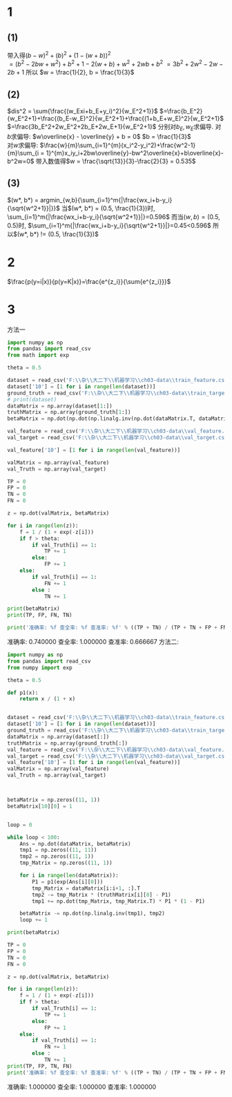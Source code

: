 # 1
## (1)
带入得$(b-w)^2+(b)^2+(1-(w+b))^2$  
$=(b^2-2bw+w^2) + b^2 + 1 - 2(w + b) + w^2 + 2wb + b^2$
$=3b^2+2w^2-2w-2b+1$
所以 $w = \frac{1}{2}, b = \frac{1}{3}$  

## (2)
$dis^2 = \sum{\frac{(w_Exi+b_E+y_i)^2}{w_E^2+1}}$
$=\frac{b_E^2}{w_E^2+1}+\frac{(b_E-w_E)^2}{w_E^2+1}+\frac{(1+b_E+w_E)^2}{w_E^2+1}$
$=\frac{3b_E^2+2w_E^2+2b_E+2w_E+1}{w_E^2+1}$
分别对$b_E, w_E$求偏导. 
对$b$求偏导: $w\overline{x} - \overline{y} + b = 0$
$b = \frac{1}{3}$  
对$w$求偏导: $\frac{w}{m}\sum_{i=1}^{m}(x_i^2-y_i^2)+\frac{w^2-1}{m}\sum_{i = 1}^{m}x_iy_i+2bw\overline{y}-bw^2\overline{x}+b\overline{x}-b^2w=0$
带入数值得$w = \frac{\sqrt{13}}{3}-\frac{2}{3} = 0.535$


## (3)
$(w*, b*) = argmin_{w,b}{\sum_{i=1}^m{|\frac{wx_i+b-y_i}{\sqrt{w^2+1}}|}}$
当$(w*, b*) = (0.5, \frac{1}{3})时, \sum_{i=1}^m{|\frac{wx_i+b-y_i}{\sqrt{w^2+1}}|}=0.596$
而当$(w, b) = (0.5, 0.5)$时, $\sum_{i=1}^m{|\frac{wx_i+b-y_i}{\sqrt{w^2+1}}|}=0.45<0.596$ 所以$(w*, b*) != (0.5, \frac{1}{3})$

# 2
$\frac{p(y=i|x)}{p(y=K|x)}=\frac{e^{z_i}}{\sum{e^{z_i}}}$

# 3
方法一
```python
import numpy as np
from pandas import read_csv
from math import exp

theta = 0.5

dataset = read_csv('F:\\杂\\大二下\\机器学习\\ch03-data\\train_feature.csv')
dataset['10'] = [1 for i in range(len(dataset))]
ground_truth = read_csv('F:\\杂\\大二下\\机器学习\\ch03-data\\train_target.csv')
# print(dataset)
dataMatrix = np.array(dataset[1:])
truthMatrix = np.array(ground_truth[1:])
betaMatrix = np.dot(np.dot(np.linalg.inv(np.dot(dataMatrix.T, dataMatrix)), dataMatrix.T), truthMatrix)

val_feature = read_csv('F:\\杂\\大二下\\机器学习\\ch03-data\\val_feature.csv')
val_target = read_csv('F:\\杂\\大二下\\机器学习\\ch03-data\\val_target.csv')

val_feature['10'] = [1 for i in range(len(val_feature))]

valMatrix = np.array(val_feature)
val_Truth = np.array(val_target)

TP = 0
FP = 0
TN = 0
FN = 0

z = np.dot(valMatrix, betaMatrix)

for i in range(len(z)):
    f = 1 / (1 + exp(-z[i]))
    if f > theta:
        if val_Truth[i] == 1:
            TP += 1
        else:
            FP += 1
    else:
        if val_Truth[i] == 1:
            FN += 1
        else :
            TN += 1

print(betaMatrix)
print(TP, FP, FN, TN)

print('准确率: %f 查全率: %f 查准率: %f' % ((TP + TN) / (TP + TN + FP + FN), TP / (TP + FN), TP / (TP + FP)))
```
准确率: 0.740000 查全率: 1.000000 查准率: 0.666667
方法二:
```python
import numpy as np
from pandas import read_csv
from numpy import exp

theta = 0.5

def p1(x):
    return x / (1 + x)


dataset = read_csv('F:\\杂\\大二下\\机器学习\\ch03-data\\train_feature.csv')
dataset['10'] = [1 for i in range(len(dataset))]
ground_truth = read_csv('F:\\杂\\大二下\\机器学习\\ch03-data\\train_target.csv')
dataMatrix = np.array(dataset[:])
truthMatrix = np.array(ground_truth[:])
val_feature = read_csv('F:\\杂\\大二下\\机器学习\\ch03-data\\val_feature.csv')
val_target = read_csv('F:\\杂\\大二下\\机器学习\\ch03-data\\val_target.csv')
val_feature['10'] = [1 for i in range(len(val_feature))]
valMatrix = np.array(val_feature)
val_Truth = np.array(val_target)



betaMatrix = np.zeros((11, 1))
betaMatrix[10][0] = 1


loop = 0

while loop < 100:
    Ans = np.dot(dataMatrix, betaMatrix)
    tmp1 = np.zeros((11, 11))
    tmp2 = np.zeros((11, 1))
    tmp_Matrix = np.zeros((11, 1))

    for i in range(len(dataMatrix)):
        P1 = p1(exp(Ans[i][0]))
        tmp_Matrix = dataMatrix[i:i+1, :].T
        tmp2 -= tmp_Matrix * (truthMatrix[i][0] - P1)
        tmp1 += np.dot(tmp_Matrix, tmp_Matrix.T) * P1 * (1 - P1)

    betaMatrix -= np.dot(np.linalg.inv(tmp1), tmp2)
    loop += 1

print(betaMatrix)

TP = 0
FP = 0
TN = 0
FN = 0

z = np.dot(valMatrix, betaMatrix)

for i in range(len(z)):
    f = 1 / (1 + exp(-z[i]))
    if f > theta:
        if val_Truth[i] == 1:
            TP += 1
        else:
            FP += 1
    else:
        if val_Truth[i] == 1:
            FN += 1
        else :
            TN += 1
print(TP, FP, TN, FN)
print('准确率: %f 查全率: %f 查准率: %f' % ((TP + TN) / (TP + TN + FP + FN), TP / (TP + FN), TP / (TP + FP)))

```
准确率: 1.000000 查全率: 1.000000 查准率: 1.000000